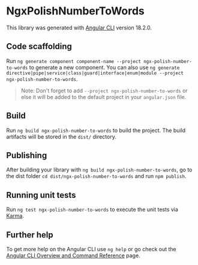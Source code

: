# NgxPolishNumberToWords

This library was generated with [Angular CLI](https://github.com/angular/angular-cli) version 18.2.0.

## Code scaffolding

Run `ng generate component component-name --project ngx-polish-number-to-words` to generate a new component. You can also use `ng generate directive|pipe|service|class|guard|interface|enum|module --project ngx-polish-number-to-words`.
> Note: Don't forget to add `--project ngx-polish-number-to-words` or else it will be added to the default project in your `angular.json` file. 

## Build

Run `ng build ngx-polish-number-to-words` to build the project. The build artifacts will be stored in the `dist/` directory.

## Publishing

After building your library with `ng build ngx-polish-number-to-words`, go to the dist folder `cd dist/ngx-polish-number-to-words` and run `npm publish`.

## Running unit tests

Run `ng test ngx-polish-number-to-words` to execute the unit tests via [Karma](https://karma-runner.github.io).

## Further help

To get more help on the Angular CLI use `ng help` or go check out the [Angular CLI Overview and Command Reference](https://angular.dev/tools/cli) page.

